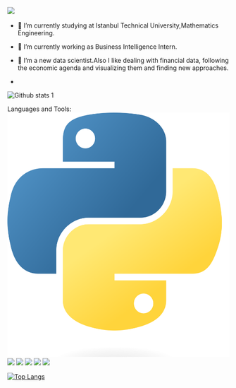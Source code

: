 [![](https://i.stack.imgur.com/gVE0j.png)](https://www.linkedin.com/in/bora-kaya)
&nbsp;

- 🔭 I’m currently studying at Istanbul Technical University,Mathematics Engineering.
- 🌱 I’m currently working as Business Intelligence Intern.
- 👯 I’m a new data scientist.Also I like dealing with financial data, following the economic agenda and visualizing them
and finding new approaches.

- 
![Github stats 1](https://github-readme-stats.vercel.app/api?username=kaboya19&show_icons=true&theme=gradient)

Languages and Tools:
<img src="Python-logo-notext.svg.png" width="auto">
<img src="https://img.shields.io/badge/scikit_learn-F7931E?style=for-the-badge&logo=scikit-learn&logoColor=white" width="auto">
<img src="https://img.shields.io/badge/TensorFlow-FF6F00?style=for-the-badge&logo=TensorFlow&logoColor=white" width="auto">
<img src="https://img.shields.io/badge/Microsoft%20SQL%20Server-CC2927?style=for-the-badge&logo=microsoft%20sql%20server&logoColor=white)https://img.shields.io/badge/Microsoft%20SQL%20Server-CC2927?style=for-the-badge&logo=microsoft%20sql%20server&logoColor=white" width="auto">
<img src="https://img.shields.io/badge/Jupyter-F37626.svg?&style=for-the-badge&logo=Jupyter&logoColor=white" width="auto">
<img src="https://img.shields.io/badge/PowerBI-F2C811?style=for-the-badge&logo=Power%20BI&logoColor=white)https://img.shields.io/badge/PowerBI-F2C811?style=for-the-badge&logo=Power%20BI&logoColor=white" width="auto">

[![Top Langs](https://github-readme-stats.vercel.app/api/top-langs/?username=kaboya19)](https://github.com/anuraghazra/github-readme-stats)

